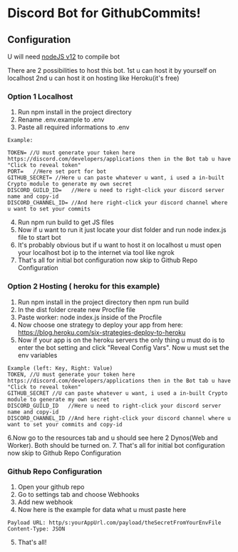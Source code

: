 # Discord Bot for GithubCommits!

## Configuration

U will need [nodeJS v12](https://nodejs.org/en/download/) to compile bot

There are 2 possibilities to host this bot.
1st u can host it by yourself on localhost
2nd u can host it on hosting like Heroku(it's free)

### Option 1 Localhost

1. Run npm install in the project directory
2. Rename .env.example to .env
3. Paste all required informations to .env

```
Example:

TOKEN= //U must generate your token here https://discord.com/developers/applications then in the Bot tab u have "Click to reveal token"
PORT=   //Here set port for bot
GITHUB_SECRET= //Here u can paste whatever u want, i used a in-built Crypto module to generate my own secret
DISCORD_GUILD_ID=   //Here u need to right-click your discord server name and copy-id
DISCORD_CHANNEL_ID= //And here right-click your discord channel where u want to set your commits

```

4. Run npm run build to get JS files
5. Now if u want to run it just locate your dist folder and run node index.js file to start bot
6. It's probably obvious but if u want to host it on localhost u must open your localhost bot ip to the internet via tool like ngrok
7. That's all for initial bot configuration now skip to Github Repo Configuration

### Option 2 Hosting ( heroku for this example)

1. Run npm install in the project directory then npm run build
2. In the dist folder create new Procfile file
3. Paste worker: node index.js inside of the Procfile
4. Now choose one strategy to deploy your app from here: https://blog.heroku.com/six-strategies-deploy-to-heroku
5. Now if your app is on the heroku servers the only thing u must do is to enter the bot setting and click "Reveal Config Vars".
   Now u must set the env variables

```
Example (left: Key, Right: Value)
TOKEN, //U must generate your token here https://discord.com/developers/applications then in the Bot tab u have "Click to reveal token"
GITHUB_SECRET //U can paste whatever u want, i used a in-built Crypto module to generate my own secret
DISCORD_GUILD_ID   //Here u need to right-click your discord server name and copy-id
DISCORD_CHANNEL_ID //And here right-click your discord channel where u want to set your commits and copy-id
```

6.Now go to the resources tab and u should see here 2 Dynos(Web and Worker). Both should be turned on. 7. That's all for initial bot configuration now skip to Github Repo Configuration

### Github Repo Configuration

1. Open your github repo
2. Go to settings tab and choose Webhooks
3. Add new webhook
4. Now here is the example for data what u must paste here

```
Payload URL: http/s:yourAppUrl.com/payload/theSecretFromYourEnvFile
Content-Type: JSON
```

5. That's all!
